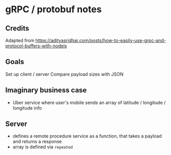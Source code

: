 # gRPC / protobuf notes

## Credits
Adapted from https://adityasridhar.com/posts/how-to-easily-use-grpc-and-protocol-buffers-with-nodejs

## Goals
Set up client / server
Compare payload sizes with JSON

## Imaginary business case
- Uber service where user's mobile sends an array of latitude / longitude / longitude info

## Server
- defines a remote procedure service as a function, that takes a payload and returns a response
- array is defined via `repeated`